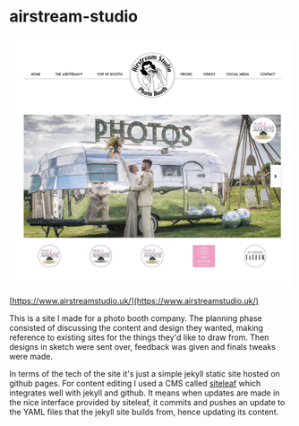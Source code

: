 # airstream-studio
![screenshot](./airstreamstudio_crop.jpg)

[https://www.airstreamstudio.uk/](https://www.airstreamstudio.uk/)

This is a site I made for a photo booth company. The planning phase consisted of discussing the content and design they wanted, making reference to existing sites for the things they'd like to draw from. Then designs in sketch were sent over, feedback was given and finals tweaks were made.

In terms of the tech of the site it's just a simple jekyll static site hosted on github pages. For content editing I used a CMS called [siteleaf](https://www.siteleaf.com/) which integrates well with jekyll and github. It means when updates are made in the nice interface provided by siteleaf, it commits and pushes an update to the YAML files that the jekyll site builds from, hence updating its content.

